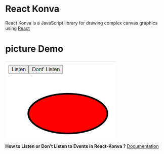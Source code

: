 # React Konva
React Konva is a JavaScript library for drawing complex canvas graphics using [React](https://reactjs.org/)

# picture Demo

![Demo](./img.png)

**How to  Listen or Don’t Listen to Events in React-Konva ?**
[Documentation](https://konvajs.org/docs/events/Listen_for_Events.html)